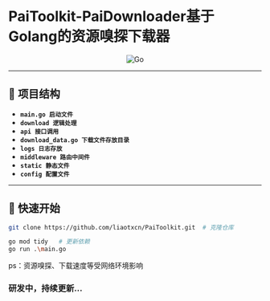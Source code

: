 # PaiToolkit-PaiDownloader基于Golang的资源嗅探下载器 

<div align="center">  

![Go](https://img.shields.io/badge/Go-00ADD8?style=for-the-badge&logo=go&logoColor=white)  

</div>  

---

## 📂 项目结构  

- **`main.go 启动文件`**
- **`download 逻辑处理`**
- **`api 接口调用`**
- **`download_data.go 下载文件存放目录`**
- **`logs 日志存放`**
- **`middleware 路由中间件`**
- **`static 静态文件`**
- **`config 配置文件`**

---

## 🚀 快速开始  
```bash
git clone https://github.com/liaotxcn/PaiToolkit.git  # 克隆仓库
```
```bash
go mod tidy   # 更新依赖
go run .\main.go 
```

ps：资源嗅探、下载速度等受网络环境影响

### 研发中，持续更新...
